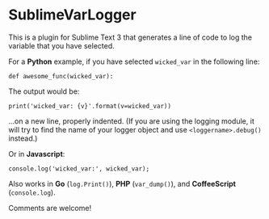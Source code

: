 SublimeVarLogger
=========

This is a plugin for Sublime Text 3 that generates a line of code to log the variable that you have selected.

For a **Python** example, if you have selected `wicked_var` in the following line:

`def awesome_func(wicked_var):`

The output would be:

`print('wicked_var: {v}'.format(v=wicked_var))`

...on a new line, properly indented. (If you are using the logging module, it will try to find the name of your logger object and use `<loggername>.debug()` instead.)

Or in **Javascript**:

`console.log('wicked_var:', wicked_var);`

Also works in **Go** (`log.Print()`), **PHP** (`var_dump()`), and **CoffeeScript** (`console.log`).

Comments are welcome!
